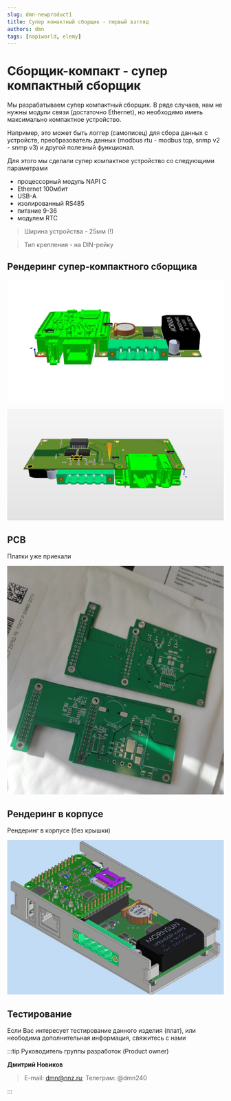 ```yaml
---
slug: dmn-newproduct1
title: Супер комактный сборщик - первый взгляд
authors: dmn
tags: [napiworld, elemy]
---
```


# Сборщик-компакт - супер компактный сборщик

Мы разрабатываем супер компактный сборщик. В ряде случаев, нам не нужны модули связи (достаточно Ethernet), но необходимо иметь максимально компактное устройство.

Например, это может быть логгер (самописец) для сбора данных с устройств, преобразователь данных (modbus rtu - modbus tcp, snmp v2 - snmp v3) и другой полезный функционал.

Для этого мы сделали супер компактное устройство со следующими параметрами

- процессорный модуль NAPI С
- Ethernet 100мбит
- USB-A
- изолированный RS485
- питание 9-36
- модулем RTC

>Ширина устройства - 25мм (!)

>Тип крепления - на DIN-рейку

<!--truncate-->

## Рендеринг супер-компактного сборщика

![compact](img/render1.jpg)

![compact](img/render2.jpg)

## PCB

Платки уже приехали

![compact](img/plates1.jpg)

## Рендеринг в корпусе

Рендеринг в корпусе (без крышки)

![compact](img/case1.jpg)


## Тестирование

Если Вас интересует тестирование данного изделия (плат), или неободима дополнительная информация, свяжитесь с нами

:::tip Руководитель группы разработок (Product owner)

**Дмитрий Новиков**
>E-mail: dmn@nnz.ru;
>Телеграм: @dmn240

:::


